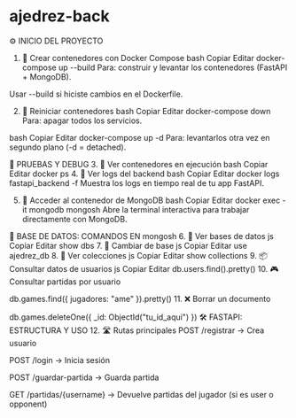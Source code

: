 # ajedrez-back

⚙️ INICIO DEL PROYECTO
1. 🐳 Crear contenedores con Docker Compose
bash
Copiar
Editar
docker-compose up --build
Para: construir y levantar los contenedores (FastAPI + MongoDB).

Usar --build si hiciste cambios en el Dockerfile.

2. 🔁 Reiniciar contenedores
bash
Copiar
Editar
docker-compose down
Para: apagar todos los servicios.

bash
Copiar
Editar
docker-compose up -d
Para: levantarlos otra vez en segundo plano (-d = detached).

🧪 PRUEBAS Y DEBUG
3. 🐳 Ver contenedores en ejecución
bash
Copiar
Editar
docker ps
4. 📜 Ver logs del backend
bash
Copiar
Editar
docker logs fastapi_backend -f
Muestra los logs en tiempo real de tu app FastAPI.

5. 🧠 Acceder al contenedor de MongoDB
bash
Copiar
Editar
docker exec -it mongodb mongosh
Abre la terminal interactiva para trabajar directamente con MongoDB.

🧩 BASE DE DATOS: COMANDOS EN mongosh
6. 📂 Ver bases de datos
js
Copiar
Editar
show dbs
7. 📁 Cambiar de base
js
Copiar
Editar
use ajedrez_db
8. 📄 Ver colecciones
js
Copiar
Editar
show collections
9. 📦 Consultar datos de usuarios
js
Copiar
Editar
db.users.find().pretty()
10. 🎮 Consultar partidas por usuario

db.games.find({ jugadores: "ame" }).pretty()
11. ❌ Borrar un documento

db.games.deleteOne({ _id: ObjectId("tu_id_aqui") })
🛠️ FASTAPI: ESTRUCTURA Y USO
12. 🛣️ Rutas principales
POST /registrar → Crea usuario

POST /login → Inicia sesión

POST /guardar-partida → Guarda partida

GET /partidas/{username} → Devuelve partidas del jugador (si es user o opponent)